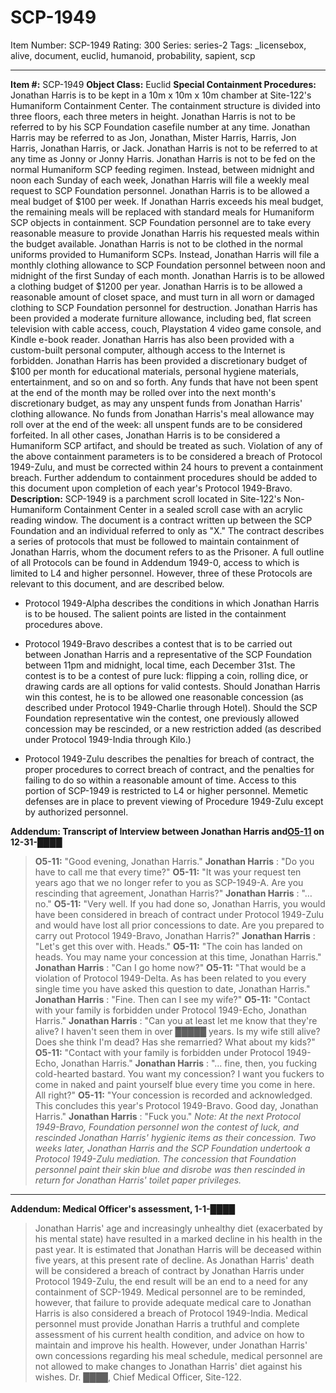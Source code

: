 # SCP-1949
Item Number: SCP-1949
Rating: 300
Series: series-2
Tags: _licensebox, alive, document, euclid, humanoid, probability, sapient, scp

---

**Item #:** SCP-1949
**Object Class:** Euclid
**Special Containment Procedures:** Jonathan Harris is to be kept in a 10m x 10m x 10m chamber at Site-122's Humaniform Containment Center. The containment structure is divided into three floors, each three meters in height. Jonathan Harris is not to be referred to by his SCP Foundation casefile number at any time. Jonathan Harris may be referred to as Jon, Jonathan, Mister Harris, Harris, Jon Harris, Jonathan Harris, or Jack. Jonathan Harris is not to be referred to at any time as Jonny or Jonny Harris.
Jonathan Harris is not to be fed on the normal Humaniform SCP feeding regimen. Instead, between midnight and noon each Sunday of each week, Jonathan Harris will file a weekly meal request to SCP Foundation personnel. Jonathan Harris is to be allowed a meal budget of $100 per week. If Jonathan Harris exceeds his meal budget, the remaining meals will be replaced with standard meals for Humaniform SCP objects in containment. SCP Foundation personnel are to take every reasonable measure to provide Jonathan Harris his requested meals within the budget available.
Jonathan Harris is not to be clothed in the normal uniforms provided to Humaniform SCPs. Instead, Jonathan Harris will file a monthly clothing allowance to SCP Foundation personnel between noon and midnight of the first Sunday of each month. Jonathan Harris is to be allowed a clothing budget of $1200 per year. Jonathan Harris is to be allowed a reasonable amount of closet space, and must turn in all worn or damaged clothing to SCP Foundation personnel for destruction.
Jonathan Harris has been provided a moderate furniture allowance, including bed, flat screen television with cable access, couch, Playstation 4 video game console, and Kindle e-book reader. Jonathan Harris has also been provided with a custom-built personal computer, although access to the Internet is forbidden. Jonathan Harris has been provided a discretionary budget of $100 per month for educational materials, personal hygiene materials, entertainment, and so on and so forth. Any funds that have not been spent at the end of the month may be rolled over into the next month's discretionary budget, as may any unspent funds from Jonathan Harris' clothing allowance. No funds from Jonathan Harris's meal allowance may roll over at the end of the week: all unspent funds are to be considered forfeited.
In all other cases, Jonathan Harris is to be considered a Humaniform SCP artifact, and should be treated as such.
Violation of any of the above containment parameters is to be considered a breach of Protocol 1949-Zulu, and must be corrected within 24 hours to prevent a containment breach.
Further addendum to containment procedures should be added to this document upon completion of each year's Protocol 1949-Bravo.
**Description:** SCP-1949 is a parchment scroll located in Site-122's Non-Humaniform Containment Center in a sealed scroll case with an acrylic reading window. The document is a contract written up between the SCP Foundation and an individual referred to only as "X." The contract describes a series of protocols that must be followed to maintain containment of Jonathan Harris, whom the document refers to as the Prisoner.
A full outline of all Protocols can be found in Addendum 1949-0, access to which is limited to L4 and higher personnel. However, three of these Protocols are relevant to this document, and are described below.
  * Protocol 1949-Alpha describes the conditions in which Jonathan Harris is to be housed. The salient points are listed in the containment procedures above.

  * Protocol 1949-Bravo describes a contest that is to be carried out between Jonathan Harris and a representative of the SCP Foundation between 11pm and midnight, local time, each December 31st. The contest is to be a contest of pure luck: flipping a coin, rolling dice, or drawing cards are all options for valid contests. Should Jonathan Harris win this contest, he is to be allowed one reasonable concession (as described under Protocol 1949-Charlie through Hotel). Should the SCP Foundation representative win the contest, one previously allowed concession may be rescinded, or a new restriction added (as described under Protocol 1949-India through Kilo.)

  * Protocol 1949-Zulu describes the penalties for breach of contract, the proper procedures to correct breach of contract, and the penalties for failing to do so within a reasonable amount of time. Access to this portion of SCP-1949 is restricted to L4 or higher personnel. Memetic defenses are in place to prevent viewing of Procedure 1949-Zulu except by authorized personnel.

**Addendum: Transcript of Interview between Jonathan Harris and[O5-11](/o5-command-dossier) on 12-31-████**
> **O5-11:** "Good evening, Jonathan Harris."
> **Jonathan Harris** : "Do you have to call me that every time?"
> **O5-11:** "It was your request ten years ago that we no longer refer to you as SCP-1949-A. Are you rescinding that agreement, Jonathan Harris?"
> **Jonathan Harris** : "… no."
> **O5-11:** "Very well. If you had done so, Jonathan Harris, you would have been considered in breach of contract under Protocol 1949-Zulu and would have lost all prior concessions to date. Are you prepared to carry out Protocol 1949-Bravo, Jonathan Harris?"
> **Jonathan Harris** : "Let's get this over with. Heads."
> **O5-11:** "The coin has landed on heads. You may name your concession at this time, Jonathan Harris."
> **Jonathan Harris** : "Can I go home now?"
> **O5-11:** "That would be a violation of Protocol 1949-Delta. As has been related to you every single time you have asked this question to date, Jonathan Harris."
> **Jonathan Harris** : "Fine. Then can I see my wife?"
> **O5-11:** "Contact with your family is forbidden under Protocol 1949-Echo, Jonathan Harris."
> **Jonathan Harris** : "Can you at least let me know that they're alive? I haven't seen them in over █████ years. Is my wife still alive? Does she think I'm dead? Has she remarried? What about my kids?"
> **O5-11:** "Contact with your family is forbidden under Protocol 1949-Echo, Jonathan Harris."
> **Jonathan Harris** : "… fine, then, you fucking cold-hearted bastard. You want my concession? I want you fuckers to come in naked and paint yourself blue every time you come in here. All right?"
> **O5-11:** "Your concession is recorded and acknowledged. This concludes this year's Protocol 1949-Bravo. Good day, Jonathan Harris."
> **Jonathan Harris** : "Fuck you."
> _Note: At the next Protocol 1949-Bravo, Foundation personnel won the contest of luck, and rescinded Jonathan Harris' hygienic items as their concession. Two weeks later, Jonathan Harris and the SCP Foundation undertook a Protocol 1949-Zulu mediation. The concession that Foundation personnel paint their skin blue and disrobe was then rescinded in return for Jonathan Harris' toilet paper privileges._
* * *
**Addendum: Medical Officer's assessment, 1-1-████**
> Jonathan Harris' age and increasingly unhealthy diet (exacerbated by his mental state) have resulted in a marked decline in his health in the past year. It is estimated that Jonathan Harris will be deceased within five years, at this present rate of decline.
> As Jonathan Harris' death will be considered a breach of contract by Jonathan Harris under Protocol 1949-Zulu, the end result will be an end to a need for any containment of SCP-1949. Medical personnel are to be reminded, however, that failure to provide adequate medical care to Jonathan Harris is also considered a breach of Protocol 1949-India. Medical personnel must provide Jonathan Harris a truthful and complete assessment of his current health condition, and advice on how to maintain and improve his health. However, under Jonathan Harris' own concessions regarding his meal schedule, medical personnel are not allowed to make changes to Jonathan Harris' diet against his wishes.
> Dr. ████, Chief Medical Officer, Site-122.